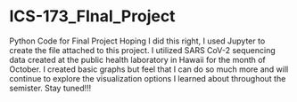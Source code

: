 # ICS-173_FInal_Project
Python Code for Final Project
Hoping I did this right, I used Jupyter to create the file attached to this project. I utilized SARS CoV-2 sequencing data created at the public health laboratory in Hawaii for the month of October. I created basic graphs but feel that I can do so much more and will continue to explore the visualization options I learned about throughout the semister. Stay tuned!!!
